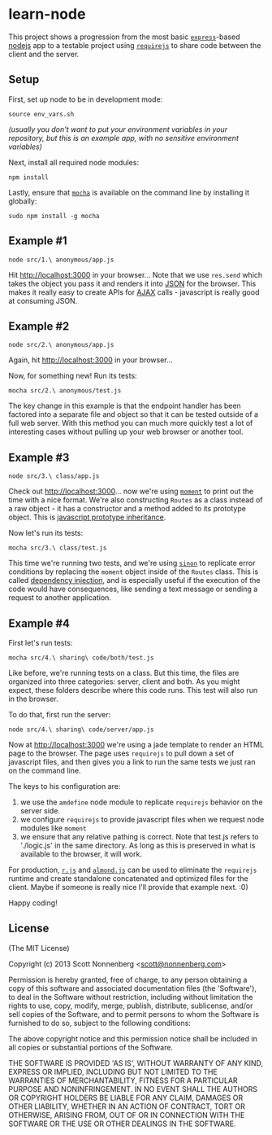 # learn-node

This project shows a progression from the most basic [`express`](http://expressjs.com)-based [nodejs](http://nodejs.org/) app to a testable project using [`requirejs`](http://requirejs.org/) to share code between the client and the server.


## Setup

First, set up node to be in development mode:

```shell
source env_vars.sh
```

_(usually you don't want to put your environment variables in your repository, but this is an example app, with no sensitive environment variables)_

Next, install all required node modules:

```shell
npm install
```

Lastly, ensure that [`mocha`](http://visionmedia.github.io/mocha/) is available on the command line by installing it globally:

```shell
sudo npm install -g mocha
```

## Example #1

```shell
node src/1.\ anonymous/app.js
```

Hit [http://localhost:3000](http://localhost:3000) in your browser... Note that we use `res.send` which takes the object you pass it and renders it into [JSON](http://en.wikipedia.org/wiki/JSON) for the browser. This makes it really easy to create APIs for [AJAX](http://en.wikipedia.org/wiki/Ajax_(programming)) calls - javascript is really good at consuming JSON.


## Example #2

```shell
node src/2.\ anonymous/app.js
```

Again, hit [http://localhost:3000](http://localhost:3000) in your browser...

Now, for something new! Run its tests:

```shell
mocha src/2.\ anonymous/test.js
```

The key change in this example is that the endpoint handler has been factored into a separate file and object so that it can be tested outside of a full web server. With this method you can much more quickly test a lot of interesting cases without pulling up your web browser or another tool.

## Example #3

```shell
node src/3.\ class/app.js
```

Check out [http://localhost:3000](http://localhost:3000)... now we're using [`moment`](http://momentjs.com/) to print out the time with a nice format. We're also constructing `Routes` as a class instead of a raw object - it has a constructor and a method added to its prototype object. This is [javascript prototype inheritance](https://developer.mozilla.org/en-US/docs/Web/JavaScript/Guide/Inheritance_and_the_prototype_chain).

Now let's run its tests:

```shell
mocha src/3.\ class/test.js
```

This time we're running two tests, and we're using [`sinon`](http://sinonjs.org/) to replicate error conditions by replacing the `moment` object inside of the `Routes` class. This is called [dependency injection](http://en.wikipedia.org/wiki/Dependency_injection), and is especially useful if the execution of the code would have consequences, like sending a text message or sending a request to another application.

## Example #4

First let's run tests:

```shell
mocha src/4.\ sharing\ code/both/test.js
```

Like before, we're running tests on a class. But this time, the files are organized into three categories: server, client and both. As you might expect, these folders describe where this code runs. This test will also run in the browser.

To do that, first run the server:

```shell
node src/4.\ sharing\ code/server/app.js
```

Now at [http://localhost:3000](http://localhost:3000) we're using a jade template to render an HTML page to the browser. The page uses `requirejs` to pull down a set of javascript files, and then gives you a link to run the same tests we just ran on the command line.

The keys to his configuration are:

1. we use the `amdefine` node module to replicate `requirejs` behavior on the server side.
2. we configure `requirejs` to provide javascript files when we request node modules like `moment`
3. we ensure that any relative pathing is correct. Note that test.js refers to './logic.js' in the same directory. As long as this is preserved in what is available to the browser, it will work.

For production, [`r.js`](http://requirejs.org/docs/optimization.html) and [`almond.js`](https://github.com/jrburke/almond) can be used to eliminate the `requirejs` runtime and create standalone concatenated and optimized files for the client. Maybe if someone is really nice I'll provide that example next. :0)

Happy coding!

## License

(The MIT License)

Copyright (c) 2013 Scott Nonnenberg &lt;scott@nonnenberg.com&gt;

Permission is hereby granted, free of charge, to any person obtaining
a copy of this software and associated documentation files (the
'Software'), to deal in the Software without restriction, including
without limitation the rights to use, copy, modify, merge, publish,
distribute, sublicense, and/or sell copies of the Software, and to
permit persons to whom the Software is furnished to do so, subject to
the following conditions:

The above copyright notice and this permission notice shall be
included in all copies or substantial portions of the Software.

THE SOFTWARE IS PROVIDED 'AS IS', WITHOUT WARRANTY OF ANY KIND,
EXPRESS OR IMPLIED, INCLUDING BUT NOT LIMITED TO THE WARRANTIES OF
MERCHANTABILITY, FITNESS FOR A PARTICULAR PURPOSE AND NONINFRINGEMENT.
IN NO EVENT SHALL THE AUTHORS OR COPYRIGHT HOLDERS BE LIABLE FOR ANY
CLAIM, DAMAGES OR OTHER LIABILITY, WHETHER IN AN ACTION OF CONTRACT,
TORT OR OTHERWISE, ARISING FROM, OUT OF OR IN CONNECTION WITH THE
SOFTWARE OR THE USE OR OTHER DEALINGS IN THE SOFTWARE.
